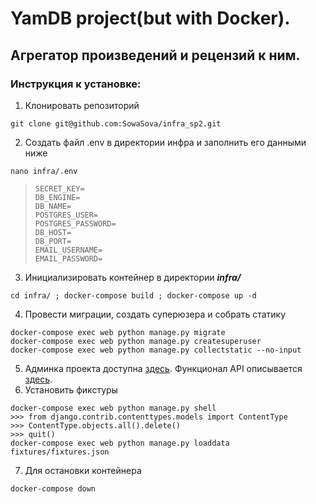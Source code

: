 # YamDB project(but with Docker).

## Агрегатор произведений и рецензий к ним.

### Инструкция к установке:
1. Клонировать репозиторий 
```
git clone git@github.com:SowaSova/infra_sp2.git
```
2. Создать файл .env в директории инфра и заполнить его данными ниже

  ```
  nano infra/.env
```

>     SECRET_KEY=
>     DB_ENGINE= 
>     DB_NAME= 
>     POSTGRES_USER= 
>     POSTGRES_PASSWORD= 
>     DB_HOST= 
>     DB_PORT= 
>     EMAIL_USERNAME=
>     EMAIL_PASSWORD=

3. Инициализировать контейнер в директории ***infra/***
```
cd infra/ ; docker-compose build ; docker-compose up -d
```
4. Провести миграции, создать суперюзера и собрать статику
```
docker-compose exec web python manage.py migrate
docker-compose exec web python manage.py createsuperuser
docker-compose exec web python manage.py collectstatic --no-input
```
5. Админка проекта доступна [здесь](http://localhost/admin/). Функционал API описывается [здесь](http://localhost/redoc/).
6. Установить фикстуры
```
docker-compose exec web python manage.py shell
>>> from django.contrib.contenttypes.models import ContentType
>>> ContentType.objects.all().delete()
>>> quit()
docker-compose exec web python manage.py loaddata fixtures/fixtures.json
```
7. Для остановки контейнера 
```
docker-compose down
```
